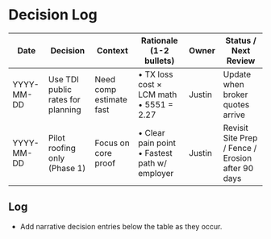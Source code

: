 # Decision Log

| Date | Decision | Context | Rationale (1-2 bullets) | Owner | Status / Next Review |
|------|----------|---------|--------------------------|-------|----------------------|
| YYYY-MM-DD | Use TDI public rates for planning | Need comp estimate fast | • TX loss cost × LCM math • 5551 = 2.27 | Justin | Update when broker quotes arrive |
| YYYY-MM-DD | Pilot roofing only (Phase 1) | Focus on core proof | • Clear pain point • Fastest path w/ employer | Justin | Revisit Site Prep / Fence / Erosion after 90 days |

## Log
- Add narrative decision entries below the table as they occur.
